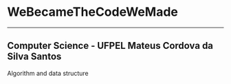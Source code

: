 # WeBecameTheCodeWeMade
---------------------
Computer Science - UFPEL 
Mateus Cordova da Silva Santos
---------------------
Algorithm and data structure
